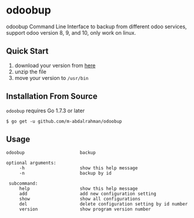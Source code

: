 # odoobup 

odoobup Command Line Interface to backup from different odoo services, support odoo version 8, 9, and 10, only work on linux.

## Quick Start

 1. download your version from [here](https://github.com/m-abdalrahman/odoobup/releases/tag/v1.0.0-beta1)
 2. unzip the file
 3. move your version to `/usr/bin`

## Installation From Source
`odoobup` requires Go 1.7.3 or later
```
$ go get -u github.com/m-abdalrahman/odoobup
```	

## Usage
```
odoobup                     backup 

optional arguments:
     -h                     show this help message
     -n                     backup by id

 subcommand:
     help                   show this help message
     add                    add new configuration setting
     show                   show all configurations
     del                    delete configuration setting by id number
     version                show program version number	
```
